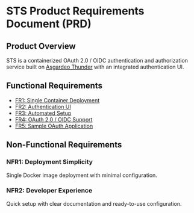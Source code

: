 # STS Product Requirements Document (PRD)

## Product Overview

STS is a containerized OAuth 2.0 / OIDC authentication and authorization service built on [Asgardeo Thunder](https://github.com/asgardeo/thunder) with an integrated authentication UI.

## Functional Requirements

- [FR1: Single Container Deployment](prds/single-container-deployment.md)
- [FR2: Authentication UI](prds/authentication-ui.md)
- [FR3: Automated Setup](prds/automated-setup.md)
- [FR4: OAuth 2.0 / OIDC Support](prds/oauth-support.md)
- [FR5: Sample OAuth Application](prds/sample-oauth-app.md)

## Non-Functional Requirements

### NFR1: Deployment Simplicity
Single Docker image deployment with minimal configuration.

### NFR2: Developer Experience
Quick setup with clear documentation and ready-to-use configuration.
